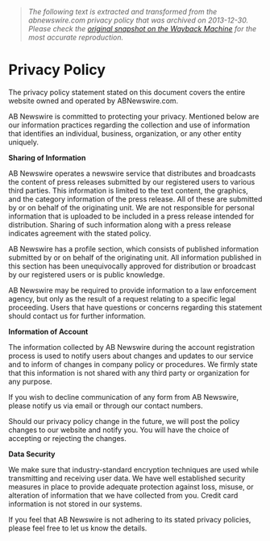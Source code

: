 > *The following text is extracted and transformed from the abnewswire.com privacy policy that was archived on 2013-12-30. Please check the [original snapshot on the Wayback Machine](https://web.archive.org/web/20131230184438id_/http%3A//www.abnewswire.com/privacy_policy.php) for the most accurate reproduction.*

# Privacy Policy

The privacy policy statement stated on this document covers the entire website owned and operated by ABNewswire.com.

AB Newswire is committed to protecting your privacy. Mentioned below are our information practices regarding the collection and use of information that identifies an individual, business, organization, or any other entity uniquely.

**Sharing of Information**

AB Newswire operates a newswire service that distributes and broadcasts the content of press releases submitted by our registered users to various third parties. This information is limited to the text content, the graphics, and the category information of the press release. All of these are submitted by or on behalf of the originating unit. We are not responsible for personal information that is uploaded to be included in a press release intended for distribution. Sharing of such information along with a press release indicates agreement with the stated policy.

AB Newswire has a profile section, which consists of published information submitted by or on behalf of the originating unit. All information published in this section has been unequivocally approved for distribution or broadcast by our registered users or is public knowledge.

AB Newswire may be required to provide information to a law enforcement agency, but only as the result of a request relating to a specific legal proceeding. Users that have questions or concerns regarding this statement should contact us for further information.

**Information of Account**

The information collected by AB Newswire during the account registration process is used to notify users about changes and updates to our service and to inform of changes in company policy or procedures. We firmly state that this information is not shared with any third party or organization for any purpose.

If you wish to decline communication of any form from AB Newswire, please notify us via email or through our contact numbers.

Should our privacy policy change in the future, we will post the policy changes to our website and notify you. You will have the choice of accepting or rejecting the changes.

**Data Security**

We make sure that industry-standard encryption techniques are used while transmitting and receiving user data. We have well established security measures in place to provide adequate protection against loss, misuse, or alteration of information that we have collected from you. Credit card information is not stored in our systems.

If you feel that AB Newswire is not adhering to its stated privacy policies, please feel free to let us know the details.
